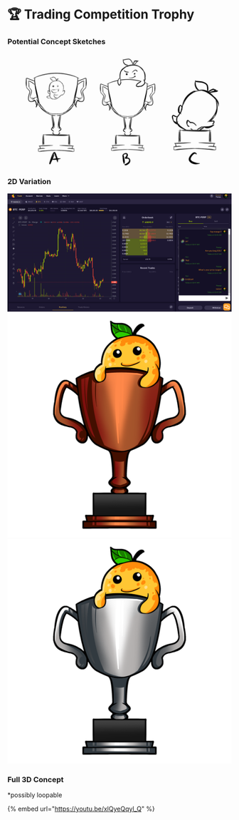 # 🏆 Trading Competition Trophy

### Potential Concept Sketches

![](<../../.gitbook/assets/image (6) (1) (1).png>)

### 2D Variation

![](<../../.gitbook/assets/image (12) (1) (1) (1) (1).png>)![](<../../.gitbook/assets/image (14) (1) (1) (1).png>)![](<../../.gitbook/assets/image (13) (1) (1) (1).png>)

### Full 3D Concept

\*possibly loopable&#x20;

{% embed url="https://youtu.be/xlQyeQqyl_Q" %}
